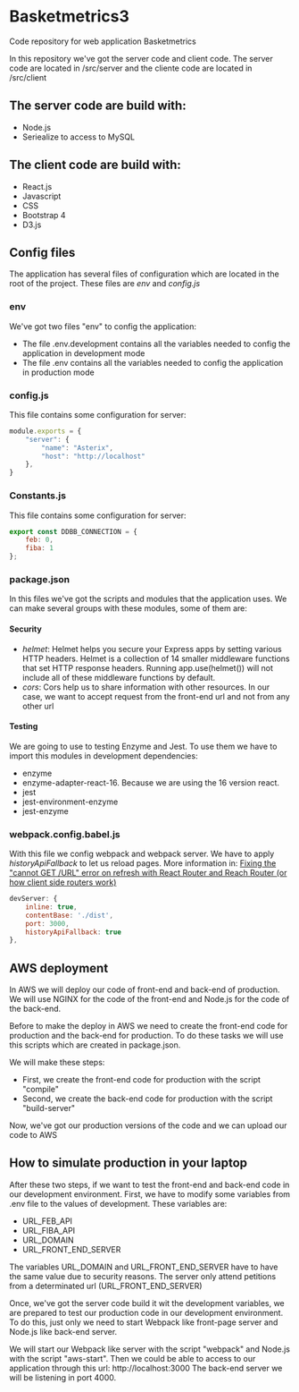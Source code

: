 # Basketmetrics3

Code repository for web application Basketmetrics

In this repository we've got the server code and client code. The server code are located in /src/server and the cliente code are located in /src/client

## The server code are build with:
* Node.js
* Seriealize to access to MySQL

## The client code are build with:
* React.js
* Javascript
* CSS
* Bootstrap 4
* D3.js

## Config files

The application has several files of configuration which are located in the root of the project. These files are *env* and *config.js*

### env

We've got two files "env" to config the application:
* The file .env.development contains all the variables needed to config the application in development mode
* The file .env contains all the variables needed to config the application in production mode

### config.js

This file contains some configuration for server:

```javascript
module.exports = {
    "server": {
        "name": "Asterix",
        "host": "http://localhost"
    },
}
```
### Constants.js

This file contains some configuration for server:

```javascript
export const DDBB_CONNECTION = {
    feb: 0,
    fiba: 1
};  
```

### package.json

In this files we've got the scripts and modules that the application uses. We can make several groups with these modules, some of them are:

#### Security
* _helmet_: Helmet helps you secure your Express apps by setting various HTTP headers. Helmet is a collection of 14 smaller middleware functions that set HTTP response headers. Running app.use(helmet()) will not include all of these middleware functions by default.
* _cors_: Cors help us to share information with other resources. In our case, we want to accept request from the front-end url and not from any other url

#### Testing

We are going to use to testing Enzyme and Jest. To use them we have to import this modules in development dependencies:
* enzyme
* enzyme-adapter-react-16. Because we are using the 16 version react.
* jest
* jest-environment-enzyme
* jest-enzyme

### webpack.config.babel.js

With this file we config webpack and webpack server. We have to apply _historyApiFallback_ to let us reload pages. More information in:
[Fixing the "cannot GET /URL" error on refresh with React Router and Reach Router (or how client side routers work)](https://tylermcginnis.com/react-router-cannot-get-url-refresh/) 

```javascript
devServer: {
    inline: true,
    contentBase: './dist', 
    port: 3000,
    historyApiFallback: true
},
```

## AWS deployment
In AWS we will deploy our code of front-end and back-end of production. We will use NGINX for the code of the front-end and Node.js for the
code of the back-end.

Before to make the deploy in AWS we need to create the front-end code for production and the back-end for production. To do these tasks we will
use this scripts which are created in package.json.

We will make these steps:
* First, we create the front-end code for production with the script "compile"
* Second, we create the back-end code for production with the script "build-server"

Now, we've got our production versions of the code and we can upload our code to AWS

## How to simulate production in your laptop
After these two steps, if we want to test the front-end and back-end code in our development environment. First, we have to modify some variables
from .env file to the values of development. These variables are:
* URL_FEB_API
* URL_FIBA_API
* URL_DOMAIN
* URL_FRONT_END_SERVER

The variables URL_DOMAIN and URL_FRONT_END_SERVER have to have the same value due to security reasons. The server only attend petitions from a 
determinated url (URL_FRONT_END_SERVER)

Once, we've got the server code build it wit the development variables, we are prepared to test our production code in our development environment.
To do this, just only we need to start Webpack like front-page server and Node.js like back-end server.

We will start our Webpack like server with the script "webpack" and Node.js with the script "aws-start". Then we could be able to access to our 
application through this url: http://localhost:3000 The back-end server we will be listening in port 4000.